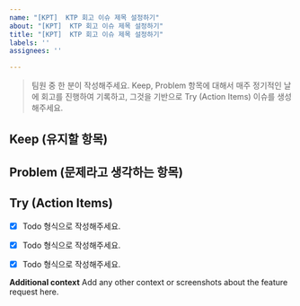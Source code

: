```yaml
---
name: "[KPT]  KTP 회고 이슈 제목 설정하기"
about: "[KPT]  KTP 회고 이슈 제목 설정하기"
title: "[KPT]  KTP 회고 이슈 제목 설정하기"
labels: ''
assignees: ''

---
```


> 팀원 중 한 분이 작성해주세요.
 > Keep, Problem 항목에 대해서 매주 정기적인 날에 회고를 진행하여 기록하고, 그것을 기반으로 Try (Action Items)  이슈를 생성해주세요.
 
 ## Keep (유지할 항목)
 
 ## Problem (문제라고 생각하는 항목)
 
 ## Try (Action Items)
 * [x]  Todo 형식으로 작성해주세요.
 * [x]  Todo 형식으로 작성해주세요.
 * [x]  Todo 형식으로 작성해주세요.


**Additional context**
Add any other context or screenshots about the feature request here.
